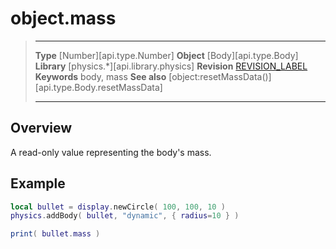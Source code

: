 # object.mass

> --------------------- ------------------------------------------------------------------------------------------
> __Type__              [Number][api.type.Number]
> __Object__            [Body][api.type.Body]
> __Library__           [physics.*][api.library.physics]
> __Revision__          [REVISION_LABEL](REVISION_URL)
> __Keywords__          body, mass
> __See also__				[object:resetMassData()][api.type.Body.resetMassData]
> --------------------- ------------------------------------------------------------------------------------------

## Overview

A read-only value representing the body's mass.


## Example

``````lua
local bullet = display.newCircle( 100, 100, 10 )
physics.addBody( bullet, "dynamic", { radius=10 } )

print( bullet.mass )
``````